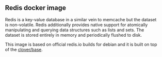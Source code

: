 ## Redis docker image

Redis is a key-value database in a similar vein to memcache but the dataset is non-volatile.
Redis additionally provides native support for atomically manipulating and querying data structures such as lists and sets.
The dataset is stored entirely in memory and periodically flushed to disk.

This image is based on official redis.io builds for debian and it is built on top of the [clover/base](https://hub.docker.com/r/clover/base/).
